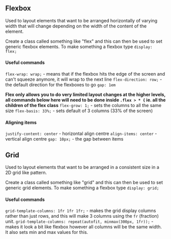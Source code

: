## Flexbox
Used to layout elements that want to be arranged horizontally of varying width that will change depending on the width of the content of the element.

Create a class called something like "flex" and this can then be used to set generic flexbox elements.
To make something a flexbox type `display: flex;`

#### Useful commands
`flex-wrap: wrap;` - means that if the flexbox hits the edge of the screen and can't squeeze anymore, it will wrap to the next line
`flex-direction: row;` - the default direction for the flexboxes to go
`gap: 1em`

**Flex only allows you to do very limited layout changes at the higher levels, all commands below here will need to be done inside `.flex > * {` ie. all the children of the flex class**
`flex-grow: 1;` - sets the columns to all the same size
`flex-basis: 33%;` - sets default of 3 columns (33% of the screen)

#### Aligning items
`justify-content: center` - horizontal align centre
`align-items: center` - vertical align centre
`gap: 10px;` - the gap between items

## Grid
Used to layout elements that want to be arranged in a consistent size in a 2D grid like pattern.

Create a class called something like "grid" and this can then be used to set generic grid elements.
To make something a flexbox type `display: grid;`

#### Useful commands
`grid-template-columns: 1fr 1fr 1fr;` - makes the grid display columns rather than just rows, and this will make 3 columns using the `fr` (fraction) unit.
`grid-template-columns: repeat(autofit, minmax(300px, 1fr));` - makes it look a bit like flexbox however all columns will be the same width. It also sets min and max values for this.
